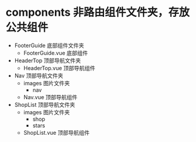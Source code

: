 # components 非路由组件文件夹，存放公共组件

- FooterGuide 底部组件文件夹
  - FooterGuide.vue 底部组件
- HeaderTop 顶部导航文件夹
  - HeaderTop.vue 顶部导航组件
- Nav 顶部导航文件夹
  - images 图片文件夹
    - nav
  - Nav.vue 顶部导航组件
- ShopList 顶部导航文件夹
  - images 图片文件夹
    - shop
    - stars
  - ShopList.vue 顶部导航组件
